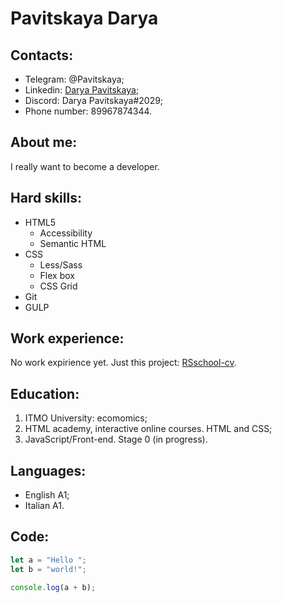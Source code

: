 # Pavitskaya Darya

## Contacts:

+ Telegram: @Pavitskaya;
+ Linkedin: [Darya Pavitskaya](https://www.linkedin.com/in/darya-pavitskaya-419b43205/ "click");
+ Discord: Darya Pavitskaya#2029;
+ Phone number: 89967874344.

## About me:

I really want to become a developer.

## Hard skills:
+ HTML5
    * Accessibility
    * Semantic HTML
+ CSS
    * Less/Sass
    * Flex box
    * CSS Grid
+ Git
+ GULP

## Work experience:
No work expirience yet. Just this project: [RSschool-cv](https://github.com/DaryaV95/rsschool-cv).

## Education:
1. ITMO University: ecomomics;
2. HTML academy, interactive online courses. HTML and CSS;
3. JavaScript/Front-end. Stage 0 (in progress).

## Languages:
+ English A1;
+ Italian А1.

## Code:
```javascript
let a = "Hello ";
let b = "world!";

console.log(a + b);
```